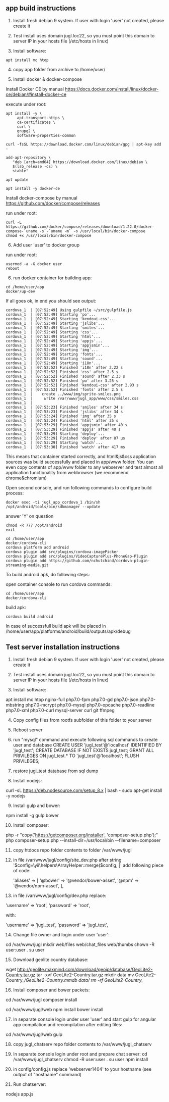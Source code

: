 ## app build instructions

1. Install fresh debian 9 system. If user with login 'user' not created, please create it
2. Test install uses domain jugl.loc22, so you must point this domain to server IP in your hosts file (/etc/hosts in linux)

3. Install software:

```
apt install mc htop  
```

4. copy app folder from archive to /home/user/

5. Install docker & docker-compose 

Install Docker CE by manual https://docs.docker.com/install/linux/docker-ce/debian/#install-docker-ce

execute under root:
```
apt install -y \
     apt-transport-https \
     ca-certificates \
     curl \
     gnupg2 \
     software-properties-common
     
curl -fsSL https://download.docker.com/linux/debian/gpg | apt-key add -

add-apt-repository \
   "deb [arch=amd64] https://download.docker.com/linux/debian \
   $(lsb_release -cs) \
   stable"
   
apt update

apt install -y docker-ce

```
       
Install docker-compose by manual https://github.com/docker/compose/releases

run under root:       
```       
curl -L https://github.com/docker/compose/releases/download/1.22.0/docker-compose-`uname -s`-`uname -m` -o /usr/local/bin/docker-compose
chmod +x /usr/local/bin/docker-compose
```

6. Add user 'user' to docker group

run under root:
```
usermod -a -G docker user
reboot
```


6. run docker container for building app:

```
cd /home/user/app 
docker/up-dev
```

If all goes ok, in end you should see output:

```
cordova_1  | [07:52:49] Using gulpfile ~/src/gulpfile.js
cordova_1  | [07:52:49] Starting 'po'...
cordova_1  | [07:52:49] Starting 'kendoui-css'...
cordova_1  | [07:52:49] Starting 'jslibs'...
cordova_1  | [07:52:49] Starting 'smiles'...
cordova_1  | [07:52:49] Starting 'css'...
cordova_1  | [07:52:49] Starting 'html'...
cordova_1  | [07:52:49] Starting 'appjs'...
cordova_1  | [07:52:49] Starting 'appjsmin'...
cordova_1  | [07:52:49] Starting 'img'...
cordova_1  | [07:52:49] Starting 'fonts'...
cordova_1  | [07:52:49] Starting 'sound'...
cordova_1  | [07:52:49] Starting 'i18n'...
cordova_1  | [07:52:52] Finished 'i18n' after 2.22 s
cordova_1  | [07:52:52] Finished 'css' after 2.5 s
cordova_1  | [07:52:52] Finished 'sound' after 2.33 s
cordova_1  | [07:52:52] Finished 'po' after 3.25 s
cordova_1  | [07:52:52] Finished 'kendoui-css' after 2.93 s
cordova_1  | [07:52:52] Finished 'fonts' after 2.5 s
cordova_1  |    create ../www/img/sprite-smiles.png
cordova_1  |     write /var/www/jugl_app/www/css/smiles.css
cordova_1  | 
cordova_1  | [07:53:23] Finished 'smiles' after 34 s
cordova_1  | [07:53:23] Finished 'jslibs' after 34 s
cordova_1  | [07:53:24] Finished 'img' after 35 s
cordova_1  | [07:53:24] Finished 'html' after 35 s
cordova_1  | [07:53:29] Finished 'appjsmin' after 40 s
cordova_1  | [07:53:29] Finished 'appjs' after 40 s
cordova_1  | [07:53:29] Starting 'deploy'...
cordova_1  | [07:53:29] Finished 'deploy' after 87 μs
cordova_1  | [07:53:29] Starting 'watch'...
cordova_1  | [07:53:30] Finished 'watch' after 417 ms
```

This means that container started correctly, and html&js&css application sources was build successfully and placed in app/www folder.
You can even copy contents of app/www folder to any webserver and test almost all application functionality from webbrowser (we recommend chrome&chromium)

Open second console, and run following commands to configure build process:

```
docker exec -ti jugl_app_cordova_1 /bin/sh
/opt/android/tools/bin/sdkmanager --update
```

answer 'Y' on question

```
chmod -R 777 /opt/android
exit
```

```
cd /home/user/app
docker/cordova-cli
cordova platform add android
cordova plugin add src/plugins/cordova-imagePicker
cordova plugin add src/plugins/VideoCapturePlus-PhoneGap-Plugin
cordova plugin add https://github.com/nchutchind/cordova-plugin-streaming-media.git
```

To build android apk, do following steps:

open container console to run cordova commands:

```
cd /home/user/app
docker/cordova-cli
```

build apk:

```
cordova build android
```

In case of successfull build apk will be placed in /home/user/app/platforms/android/build/outputs/apk/debug
    


## Test server installation instructions

1. Install fresh debian 9 system. If user with login 'user' not created, please create it
2. Test install uses domain jugl.loc22, so you must point this domain to server IP in your hosts file (/etc/hosts in linux)

3. Install software:

apt install mc htop nginx-full php7.0-fpm php7.0-gd php7.0-json php7.0-mbstring  php7.0-mcrypt  php7.0-mysql  php7.0-opcache php7.0-readline php7.0-xml php7.0-curl mysql-server curl git ffmpeg 

4. Copy config files from rootfs subfolder of this folder to your server

5. Reboot server

6. run "mysql" command and execute following sql commands to create user and database
CREATE USER 'jugl_test'@'localhost' IDENTIFIED BY  'jugl_test';
CREATE DATABASE IF NOT EXISTS  jugl_test;
GRANT ALL PRIVILEGES ON  jugl_test.* TO 'jugl_test'@'localhost';
FLUSH PRIVILEGES;

7. restore jugl_test database from sql dump

8. Install nodejs:

curl -sL https://deb.nodesource.com/setup_8.x | bash -
sudo apt-get install -y nodejs

9. Install gulp and bower:

npm install -g gulp bower

10. Install composer:

php -r "copy('https://getcomposer.org/installer', 'composer-setup.php');"
php composer-setup.php --install-dir=/usr/local/bin --filename=composer

11. copy htdocs repo folder contents to folder /var/www/jugl

12. in file /var/www/jugl/config/site_dev.php after string '$config=\yii\helpers\ArrayHelper::merge($config, [' add following piece of code:

    'aliases' => [
        '@bower' => '@vendor/bower-asset',
        '@npm'   => '@vendor/npm-asset',
    ],

13. in file /var/www/jugl/config/dev.php replace:

'username' => 'root',
'password' => 'root',

with: 

'username' => 'jugl_test',
'password' => 'jugl_test',


14. Change file owner and login under user 'user':

cd /var/www/jugl
mkdir web/files web/chat_files web/thumbs
chown -R user:user .
su user

15. Download geolite country database:

wget http://geolite.maxmind.com/download/geoip/database/GeoLite2-Country.tar.gz
tar -xvf GeoLite2-Country.tar.gz
mkdir data
mv GeoLite2-Country_*/GeoLite2-Country.mmdb data/
rm -rf GeoLite2-Country_*


16. Install composer and bower packets:
 
cd /var/www/jugl
composer install

cd /var/www/jugl/web
npm install
bower install

17. In separate console login under user 'user' and start gulp for angular app compilation and recompilation after editing files:

cd /var/www/jugl/web
gulp


18. copy jugl_chatserv repo folder contents to /var/www/jugl_chatserv

19. In separate console login under root and prepare chat server:
cd /var/www/jugl_chatserv
chmod -R user:user .
su user
npm install


20. in config/config.js replace 'webserver1404' to your hostname (see output of "hostname" command)

21. Run chatserver:

nodejs app.js


